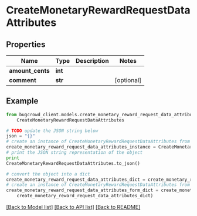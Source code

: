 # CreateMonetaryRewardRequestDataAttributes


## Properties

Name | Type | Description | Notes
------------ | ------------- | ------------- | -------------
**amount_cents** | **int** |  | 
**comment** | **str** |  | [optional] 

## Example

```python
from bugcrowd_client.models.create_monetary_reward_request_data_attributes import
    CreateMonetaryRewardRequestDataAttributes

# TODO update the JSON string below
json = "{}"
# create an instance of CreateMonetaryRewardRequestDataAttributes from a JSON string
create_monetary_reward_request_data_attributes_instance = CreateMonetaryRewardRequestDataAttributes.from_json(json)
# print the JSON string representation of the object
print
CreateMonetaryRewardRequestDataAttributes.to_json()

# convert the object into a dict
create_monetary_reward_request_data_attributes_dict = create_monetary_reward_request_data_attributes_instance.to_dict()
# create an instance of CreateMonetaryRewardRequestDataAttributes from a dict
create_monetary_reward_request_data_attributes_form_dict = create_monetary_reward_request_data_attributes.from_dict(
    create_monetary_reward_request_data_attributes_dict)
```
[[Back to Model list]](../README.md#documentation-for-models) [[Back to API list]](../README.md#documentation-for-api-endpoints) [[Back to README]](../README.md)


